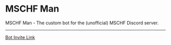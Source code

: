 # MSCHF Man
MSCHF Man - The custom bot for the (unofficial) MSCHF Discord server.

---

[Bot Invite Link](https://discordapp.com/oauth2/authorize?client_id=674241761895251979&scope=bot&permissions=117824)
